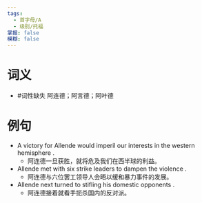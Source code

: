 ```yaml
---
tags:
  - 首字母/A
  - 级别/托福
掌握: false
模糊: false
---
```

# 词义
- #词性缺失 阿连德；阿言德；阿叶德
# 例句
- A victory for Allende would imperil our interests in the western hemisphere .
	- 阿连德一旦获胜，就将危及我们在西半球的利益。
- Allende met with six strike leaders to dampen the violence .
	- 阿连德与六位罢工领导人会晤以缓和暴力事件的发展。
- Allende next turned to stifling his domestic opponents .
	- 阿连德接着就看手扼杀国内的反对派。
